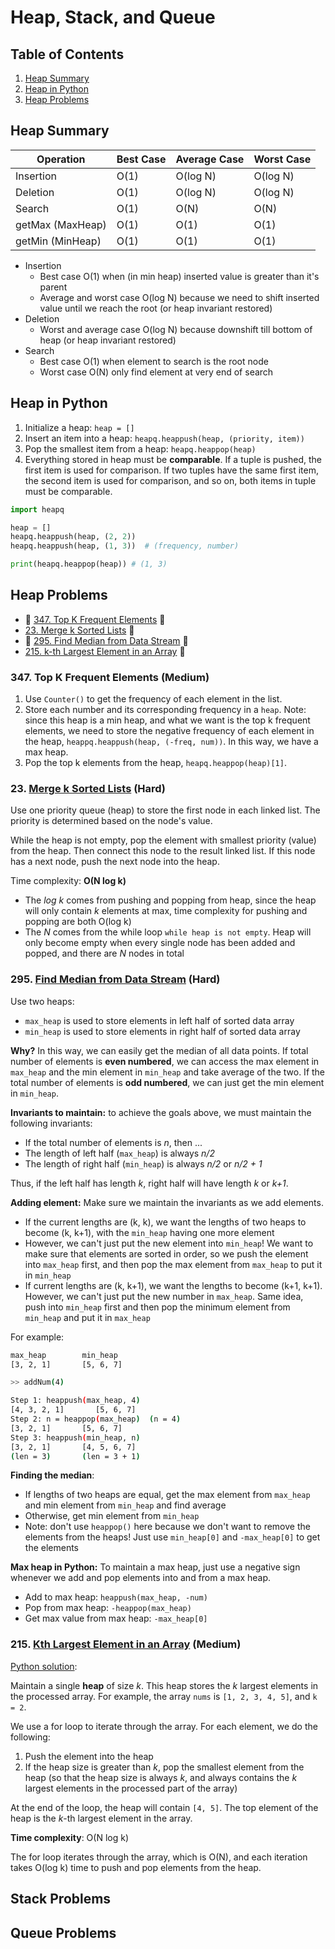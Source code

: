 # Heap, Stack, and Queue

## Table of Contents
1. [Heap Summary](#heap-summary)
2. [Heap in Python](#heap-in-python)
3. [Heap Problems](#heap-problems)


## Heap Summary

| Operation        | Best Case | Average Case | Worst Case |
|------------------|-----------|--------------|------------|
| Insertion        | O(1)      | O(log N)     | O(log N)   |
| Deletion         | O(1)      | O(log N)     | O(log N)   |
| Search           | O(1)      | O(N)         | O(N)       |
| getMax (MaxHeap) | O(1)      | O(1)         | O(1)       |
| getMin (MinHeap) | O(1)      | O(1)         | O(1)       |

- Insertion
  - Best case O(1) when (in min heap) inserted value is greater than it's parent
  - Average and worst case O(log N) because we need to shift inserted value until we reach the root (or heap invariant restored)
- Deletion
  - Worst and average case O(log N) because downshift till bottom of heap (or heap invariant restored)
- Search
  - Best case O(1) when element to search is the root node
  - Worst case O(N) only find element at very end of search

## Heap in Python
1. Initialize a heap: `heap = []`
2. Insert an item into a heap: `heapq.heappush(heap, (priority, item))`
3. Pop the smallest item from a heap: `heapq.heappop(heap)`
4. Everything stored in heap must be **comparable**. If a tuple is pushed, the first item is used for comparison. If two tuples have the same first item, the second item is used for comparison, and so on, both items in tuple must be comparable.

```python
import heapq

heap = []
heapq.heappush(heap, (2, 2))
heapq.heappush(heap, (1, 3))  # (frequency, number)

print(heapq.heappop(heap)) # (1, 3)
```
## Heap Problems
- 🚩 [347. Top K Frequent Elements](#347-top-k-frequent-elements-medium) 🍊
- [23. Merge k Sorted Lists](#23-merge-k-sorted-lists-hard) 🍎
- 🚩 [295. Find Median from Data Stream](#295-find-median-from-data-stream-hard) 🍎
- [215. k-th Largest Element in an Array](#215-kth-largest-element-in-an-array-medium) 🍊

### 347. Top K Frequent Elements (Medium)
1. Use `Counter()` to get the frequency of each element in the list.
2. Store each number and its corresponding frequency in a `heap`. Note: since this heap is a min heap, and what we want is the top k frequent elements, we need to store the negative frequency of each element in the heap, `heappq.heappush(heap, (-freq, num))`. In this way, we have a max heap.
3. Pop the top k elements from the heap, `heapq.heappop(heap)[1]`.


### 23. [Merge k Sorted Lists](https://leetcode.com/problems/merge-k-sorted-lists/description/) (Hard)
Use one priority queue (heap) to store the first node in each linked list.
The priority is determined based on the node's value.

While the heap is not empty, pop the element with smallest priority (value) from the heap. Then connect this node
to the result linked list. If this node has a next node, push the next node into the heap.

Time complexity: **O(N log k)**
- The _log k_ comes from pushing and popping from heap, since the heap will only contain _k_ elements at max, time complexity for pushing and popping are both O(log k)
- The _N_ comes from the while loop `while heap is not empty`. Heap will only become empty when every single node has been added and popped, and there are _N_ nodes in total

### 295. [Find Median from Data Stream](https://leetcode.com/problems/find-median-from-data-stream/) (Hard)
Use two heaps:
- `max_heap` is used to store elements in left half of sorted data array
- `min_heap` is used to store elements in right half of sorted data array

**Why?** In this way, we can easily get the median of all data points. 
If total number of elements is **even numbered**, we can access the max element in `max_heap` and the min element
in `min_heap` and take average of the two.
If the total number of elements is **odd numbered**, we can just get the min element in `min_heap`.

**Invariants to maintain:** to achieve the goals above, we must maintain the following invariants:
- If the total number of elements is _n_, then ...
- The length of left half (`max_heap`) is always _n/2_
- The length of right half (`min_heap`) is always _n/2_ or _n/2 + 1_

Thus, if the left half has length _k_, right half will have length _k_ or _k+1_.

**Adding element:** Make sure we maintain the invariants as we add elements.
- If the current lengths are (k, k), we want the lengths of two heaps to become (k, k+1), with the `min_heap` having one more element
- However, we can't just put the new element into `min_heap`! We want to make sure that elements are sorted in order, so we push the element into `max_heap` first, and then pop the max element from `max_heap` to put it in `min_heap`
- If current lengths are (k, k+1), we want the lengths to become (k+1, k+1). However, we can't just put the new number in `max_heap`. Same idea, push into `min_heap` first and then pop the minimum element from `min_heap` and put it in `max_heap`

For example:
```bash
max_heap        min_heap
[3, 2, 1]       [5, 6, 7]

>> addNum(4)

Step 1: heappush(max_heap, 4)
[4, 3, 2, 1]       [5, 6, 7]
Step 2: n = heappop(max_heap)  (n = 4)
[3, 2, 1]       [5, 6, 7]
Step 3: heappush(min_heap, n)
[3, 2, 1]       [4, 5, 6, 7]
(len = 3)       (len = 3 + 1)
```

**Finding the median**:
- If lengths of two heaps are equal, get the max element from `max_heap` and min element from `min_heap` and find average
- Otherwise, get min element from `min_heap`
- Note: don't use `heappop()` here because we don't want to remove the elements from the heaps! Just use `min_heap[0]` and `-max_heap[0]` to get the elements

**Max heap in Python:** To maintain a max heap, just use a negative sign whenever we add and pop elements into and from a max heap.
- Add to max heap: `heappush(max_heap, -num)`
- Pop from max heap: `-heappop(max_heap)`
- Get max value from max heap: `-max_heap[0]`

### 215. [Kth Largest Element in an Array](https://leetcode.com/problems/kth-largest-element-in-an-array/) (Medium)

[Python solution](kth_largest_element_in_array.py):

Maintain a single **heap** of size _k_. This heap stores the _k_ largest elements in the processed array.
For example, the array `nums` is `[1, 2, 3, 4, 5]`, and `k = 2`. 

We use a for loop to iterate through the array. For each element, we do the following:
1. Push the element into the heap
2. If the heap size is greater than _k_, pop the smallest element from the heap (so that the heap size is always _k_, and always contains the _k_ largest elements in the processed part of the array)

At the end of the loop, the heap will contain `[4, 5]`.
The top element of the heap is the _k_-th largest element in the array.

**Time complexity**: O(N log k)

The for loop iterates through the array, which is O(N), 
and each iteration takes O(log k) time to push and pop elements from the heap.

## Stack Problems

## Queue Problems

